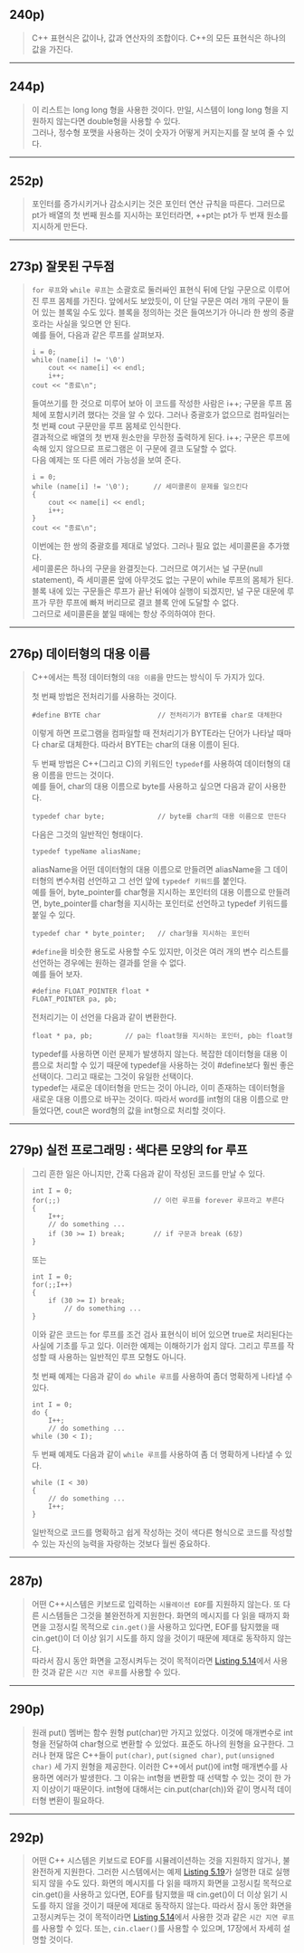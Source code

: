 ## 240p)
> C++ 표현식은 값이나, 값과 연산자의 조합이다. C++의 모든 표현식은 하나의 값을 가진다.
___
## 244p)
> 이 리스트는 long long 형을 사용한 것이다. 만일, 시스템이 long long 형을 지원하지 않는다면 double형을 사용할 수 있다.  
> 그러나, 정수형 포맷을 사용하는 것이 숫자가 어떻게 커지는지를 잘 보여 줄 수 있다.
___
## 252p)
> 포인터를 증가시키거나 감소시키는 것은 포인터 연산 규칙을 따른다. 그러므로 pt가 배열의 첫 번째 원소를 지시하는 포인터라면, ++pt는 pt가 두 번재 원소를 지시하게 만든다.
___
## 273p) 잘못된 구두점
> ```for 루프```와 ```while 루프```는 소괄호로 둘러싸인 표현식 뒤에 단일 구문으로 이루어진 루프 몸체를 가진다. 앞에서도 보았듯이, 이 단일 구문은 여러 개의 구문이 들어 있는 블록일 수도 있다. 블록을 정의하는 것은 들여쓰기가 아니라 한 쌍의 중괄호라는 사실을 잊으면 안 된다.  
> 예를 들어, 다음과 같은 루프를 살펴보자.
> <pre><code>i = 0;
> while (name[i] != '\0')
>     cout << name[i] << endl;
>     i++;
> cout << "종료\n";</code></pre>
> 들여쓰기를 한 것으로 미루어 보아 이 코드를 작성한 사람은 i++; 구문을 루프 몸체에 포함시키려 했다는 것을 알 수 있다. 그러나 중괄호가 없으므로 컴파일러는 첫 번째 cout 구문만을 루프 몸체로 인식한다.  
> 결과적으로 배열의 첫 번재 원소만을 무한정 출력하게 된다. i++; 구문은 루프에 속해 있지 않으므로 프로그램은 이 구문에 결코 도달할 수 없다.  
> 다음 예제는 또 다른 에러 가능성을 보여 준다.
> <pre><code>i = 0;
> while (name[i] != '\0');      // 세미콜론이 문제를 일으킨다
> {
>     cout << name[i] << endl;
>     i++;
> }
> cout << "종료\n";</code></pre>
> 이번에는 한 쌍의 중괄호를 제대로 넣었다. 그러나 필요 없는 세미콜론을 추가했다.  
> 세미콜론은 하나의 구문을 완결짓는다. 그러므로 여기서는 널 구문(null statement), 즉 세미콜론 앞에 아무것도 없는 구문이 while 루프의 몸체가 된다. 블록 내에 있는 구문들은 루프가 끝난 뒤에야 실행이 되겠지만, 널 구문 대문에 루프가 무한 루프에 빠져 버리므로 결코 블록 안에 도달할 수 없다.  
> 그러므로 세미콜론을 붙일 때에는 항상 주의하여야 한다.
___
## 276p) 데이터형의 대용 이름
> C++에서는 특정 데이터형의 ```대응 이름```을 만드는 방식이 두 가지가 있다. 
> 
> 첫 번째 방법은 전처리기를 사용하는 것이다.
> <pre><code>#define BYTE char              // 전처리기가 BYTE를 char로 대체한다</code></pre>
> 이렇게 하면 프로그램을 컴파일할 때 전처리기가 BYTE라는 단어가 나타날 때마다 char로 대체한다. 따라서 BYTE는 char의 대용 이름이 된다.  
> 
> 두 번째 방법은 C++(그리고 C)의 키워드인 ```typedef```를 사용하여 데이터형의 대용 이름을 만드는 것이다.  
> 예를 들어, char의 대용 이름으로 byte를 사용하고 싶으면 다음과 같이 사용한다.
> <pre><code>typedef char byte;             // byte를 char의 대용 이름으로 만든다</code></pre>
> 다음은 그것의 일반적인 형태이다.
> <pre><code>typedef typeName aliasName;</code></pre>
> aliasName을 어떤 데이터형의 대용 이름으로 만들려면 aliasName을 그 데이터형의 변수처럼 선언하고 그 선언 앞에 ```typedef 키워드```를 붙인다.  
> 예를 들어, byte_pointer를 char형을 지시하는 포인터의 대용 이름으로 만들려면, byte_pointer를 char형을 지시하는 포인터로 선언하고 typedef 키워드를 붙일 수 있다.
> <pre><code>typedef char * byte_pointer;   // char형을 지시하는 포인터</code></pre>
> ```#define```을 비슷한 용도로 사용할 수도 있지만, 이것은 여러 개의 변수 리스트를 선언하는 경우에는 원하는 결과를 얻을 수 없다.  
> 예를 들어 보자.
> <pre><code>#define FLOAT_POINTER float *
> FLOAT_POINTER pa, pb;</code></pre>
> 전처리기는 이 선언을 다음과 같이 변환한다.
> <pre><code>float * pa, pb;        // pa는 float형을 지시하는 포인터, pb는 float형</code></pre>
> typedef를 사용하면 이런 문제가 발생하지 않는다. 복잡한 데이터형을 대용 이름으로 처리할 수 있기 때문에 typedef을 사용하는 것이 #define보다 훨씬 좋은 선택이다. 그리고 때로는 그것이 유일한 선택이다.  
> typedef는 새로운 데이터형을 만드는 것이 아니라, 이미 존재하는 데이터형을 새로운 대용 이름으로 바꾸는 것이다. 따라서 word를 int형의 대용 이름으로 만들었다면, cout은 word형의 값을 int형으로 처리할 것이다.
___
## 279p) 실전 프로그래밍 : 색다른 모양의 for 루프
> 그리 흔한 일은 아니지만, 간혹 다음과 같이 작성된 코드를 만날 수 있다.
> <pre><code>int I = 0;
> for(;;)                       // 이런 루프를 forever 루프라고 부른다
> {
>     I++;
>     // do something ...
>     if (30 >= I) break;       // if 구문과 break (6장)
> }</code></pre>
> 또는
> <pre><code>int I = 0;
> for(;;I++)
> {
>     if (30 >= I) break;
>         // do something ...
> }</code></pre>
> 이와 같은 코드는 for 루프를 조건 검사 표현식이 비어 있으면 true로 처리된다는 사실에 기초를 두고 있다. 이러한 예제는 이해하기가 쉽지 않다. 그리고 루프를 작성할 때 사용하는 일반적인 루프 모형도 아니다.  
> 
> 첫 번째 예제는 다음과 같이 ```do while 루프```를 사용하여 좀더 명확하게 나타낼 수 있다. 
> <pre><code>int I = 0;
> do {
>     I++;
>     // do something ...
> while (30 < I);</code></pre>
> 
> 두 번째 예제도 다음과 같이 ```while 루프```를 사용하여 좀 더 명확하게 나타낼 수 있다.
> <pre><code>while (I < 30)
> {
>     // do something ...
>     I++;
> }</code></pre>
> 일반적으로 코드를 명확하고 쉽게 작성하는 것이 색다른 형식으로 코드를 작성할 수 있는 자신의 능력을 자랑하는 것보다 월씬 중요하다.
___
## 287p)
> 어떤 C++시스템은 키보드로 입력하는 ```시뮬레이션 EOF```를 지원하지 않는다. 또 다른 시스템들은 그것을 불완전하게 지원한다. 화면의 메시지를 다 읽을 때까지 화면을 고정시킬 목적으로 ```cin.get()```을 사용하고 있다면, EOF를 탐지했을 때 cin.get()이 더 이상 읽기 시도를 하지 않을 것이기 때문에 제대로 동작하지 않는다.  
> 따라서 잠시 동안 화면을 고정시켜두는 것이 목적이라면 [Listing 5.14](https://github.com/tlsehddbs/CPP_Basic/blob/main/05/14waiting.cpp "Listing 5.14")에서 사용한 것과 같은 ```시간 지연 루프```를 사용할 수 있다.
___
## 290p)
> 원래 put() 멤버는 함수 원형 put(char)만 가지고 있었다. 이것에 매개변수로 int형을 전달하여 char형으로 변환할 수 있었다. 표준도 하나의 원형을 요구한다. 그러나 현재 많은 C++들이 ```put(char)```, ```put(signed char)```, ```put(unsigned char)``` 세 가지 원형을 제공한다. 이러한 C++에서 put()에 int형 매개변수를 사용하면 에러가 발생한다. 그 이유는 int형을 변환할 때 선택할 수 있는 것이 한 가지 이상이기 때문이다. int형에 대해서는 cin.put(char(ch))와 같이 명시적 데이터형 변환이 필요하다.
___
## 292p)
> 어떤 C++ 시스템은 키보드로 EOF를 시뮬레이션하는 것을 지원하지 않거나, 불완전하게 지원한다. 그러한 시스템에서는 예제 [Listing 5.19](https://github.com/tlsehddbs/CPP_Basic/blob/main/05/19textin4.cpp "Listing 5.19")가 설명한 대로 실행되지 않을 수도 있다. 화면의 메시지를 다 읽을 때까지 화면을 고정시킬 목적으로 cin.get()을 사용하고 있다면, EOF를 탐지했을 때 cin.get()이 더 이상 읽기 시도를 하지 않을 것이기 때문에 제대로 동작하지 않는다. 따라서 잠시 동안 화면을 고정시켜두는 것이 목적이라면 [Listing 5.14](https://github.com/tlsehddbs/CPP_Basic/blob/main/05/14waiting.cpp "Listing 5.14")에서 사용한 것과 같은 ```시간 지연 루프```를 사용할 수 있다. 또는, ```cin.claer()```를 사용할 수 있으며, 17장에서 자세히 설명할 것이다.